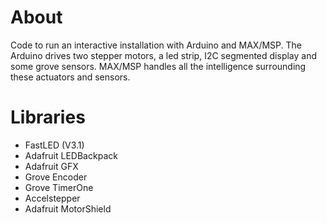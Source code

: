 # About
Code to run an interactive installation with Arduino and MAX/MSP.
The Arduino drives two stepper motors, a led strip, I2C segmented display and some grove sensors. MAX/MSP handles all the intelligence surrounding these actuators and sensors.

# Libraries
- FastLED (V3.1)
- Adafruit LEDBackpack
- Adafruit GFX
- Grove Encoder
- Grove TimerOne
- Accelstepper
- Adafruit MotorShield
